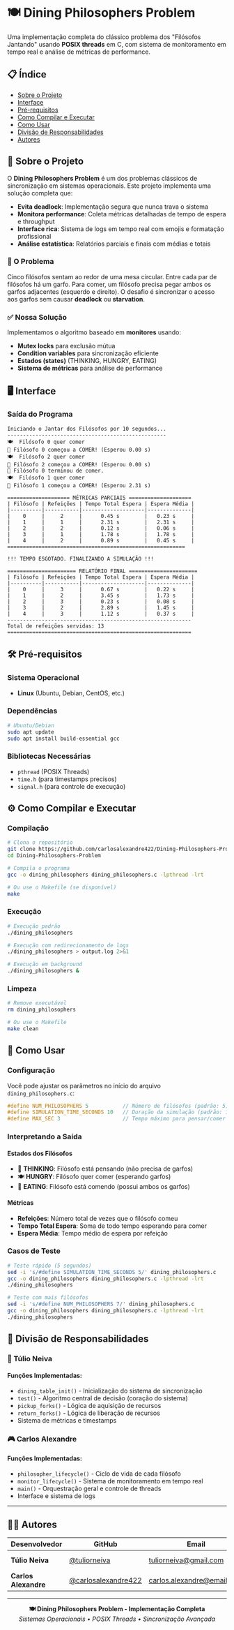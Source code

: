 # 🍽️ Dining Philosophers Problem

Uma implementação completa do clássico problema dos "Filósofos Jantando" usando **POSIX threads** em C, com sistema de monitoramento em tempo real e análise de métricas de performance.

## 📋 Índice
- [Sobre o Projeto](#sobre-o-projeto)
- [Interface](#interface)
- [Pré-requisitos](#pré-requisitos)
- [Como Compilar e Executar](#como-compilar-e-executar)
- [Como Usar](#como-usar)
- [Divisão de Responsabilidades](#divisão-de-responsabilidades)
- [Autores](#autores)

## 🎯 Sobre o Projeto

O **Dining Philosophers Problem** é um dos problemas clássicos de sincronização em sistemas operacionais. Este projeto implementa uma solução completa que:

- **Evita deadlock**: Implementação segura que nunca trava o sistema
- **Monitora performance**: Coleta métricas detalhadas de tempo de espera e throughput
- **Interface rica**: Sistema de logs em tempo real com emojis e formatação profissional
- **Análise estatística**: Relatórios parciais e finais com médias e totais

### 🧠 O Problema
Cinco filósofos sentam ao redor de uma mesa circular. Entre cada par de filósofos há um garfo. Para comer, um filósofo precisa pegar ambos os garfos adjacentes (esquerdo e direito). O desafio é sincronizar o acesso aos garfos sem causar **deadlock** ou **starvation**.

### ✅ Nossa Solução
Implementamos o algoritmo baseado em **monitores** usando:
- **Mutex locks** para exclusão mútua
- **Condition variables** para sincronização eficiente
- **Estados (states)** (THINKING, HUNGRY, EATING)
- **Sistema de métricas** para análise de performance

## 🖥️ Interface

### Saída do Programa
```
Iniciando o Jantar dos Filósofos por 10 segundos...
---------------------------------------------------
🍽️  Filósofo 0 quer comer
🍜 Filósofo 0 começou a COMER! (Esperou 0.00 s)
🍽️  Filósofo 2 quer comer
🍜 Filósofo 2 começou a COMER! (Esperou 0.00 s)
🤔 Filósofo 0 terminou de comer.
🍽️  Filósofo 1 quer comer
🍜 Filósofo 1 começou a COMER! (Esperou 2.31 s)

==================== MÉTRICAS PARCIAIS ====================
| Filósofo | Refeições | Tempo Total Espera | Espera Média |
|----------|-----------|--------------------|--------------| 
|    0     |     2     |      0.45 s        |   0.23 s     |
|    1     |     1     |      2.31 s        |   2.31 s     |
|    2     |     2     |      0.12 s        |   0.06 s     |
|    3     |     1     |      1.78 s        |   1.78 s     |
|    4     |     2     |      0.89 s        |   0.45 s     |
=========================================================

!!! TEMPO ESGOTADO. FINALIZANDO A SIMULAÇÃO !!!

====================== RELATÓRIO FINAL ======================
| Filósofo | Refeições | Tempo Total Espera | Espera Média |
|----------|-----------|--------------------|--------------| 
|    0     |     3     |      0.67 s        |   0.22 s     |
|    1     |     2     |      3.45 s        |   1.73 s     |
|    2     |     3     |      0.23 s        |   0.08 s     |
|    3     |     2     |      2.89 s        |   1.45 s     |
|    4     |     3     |      1.12 s        |   0.37 s     |
-----------------------------------------------------------
Total de refeições servidas: 13
===========================================================
```

## 🛠️ Pré-requisitos

### Sistema Operacional
- **Linux** (Ubuntu, Debian, CentOS, etc.)

### Dependências
```bash
# Ubuntu/Debian
sudo apt update
sudo apt install build-essential gcc
```

### Bibliotecas Necessárias
- `pthread` (POSIX Threads)
- `time.h` (para timestamps precisos)
- `signal.h` (para controle de execução)

## ⚙️ Como Compilar e Executar

### Compilação
```bash
# Clona o repositório
git clone https://github.com/carlosalexandre422/Dining-Philosophers-Problem.git
cd Dining-Philosophers-Problem

# Compila o programa
gcc -o dining_philosophers dining_philosophers.c -lpthread -lrt

# Ou use o Makefile (se disponível)
make
```

### Execução
```bash
# Execução padrão
./dining_philosophers

# Execução com redirecionamento de logs
./dining_philosophers > output.log 2>&1

# Execução em background
./dining_philosophers &
```

### Limpeza
```bash
# Remove executável
rm dining_philosophers

# Ou use o Makefile
make clean
```

## 📖 Como Usar

### Configuração
Você pode ajustar os parâmetros no início do arquivo `dining_philosophers.c`:

```c
#define NUM_PHILOSOPHERS 5           // Número de filósofos (padrão: 5)
#define SIMULATION_TIME_SECONDS 10   // Duração da simulação (padrão: 10s)
#define MAX_SEC 3                    // Tempo máximo para pensar/comer (padrão: 3s)
```

### Interpretando a Saída

#### Estados dos Filósofos
- 🤔 **THINKING**: Filósofo está pensando (não precisa de garfos)
- 🍽️ **HUNGRY**: Filósofo quer comer (esperando garfos)
- 🍜 **EATING**: Filósofo está comendo (possui ambos os garfos)

#### Métricas
- **Refeições**: Número total de vezes que o filósofo comeu
- **Tempo Total Espera**: Soma de todo tempo esperando para comer
- **Espera Média**: Tempo médio de espera por refeição

### Casos de Teste
```bash
# Teste rápido (5 segundos)
sed -i 's/#define SIMULATION_TIME_SECONDS 5/' dining_philosophers.c
gcc -o dining_philosophers dining_philosophers.c -lpthread -lrt
./dining_philosophers

# Teste com mais filósofos
sed -i 's/#define NUM_PHILOSOPHERS 7/' dining_philosophers.c
gcc -o dining_philosophers dining_philosophers.c -lpthread -lrt
./dining_philosophers
```

## 👥 Divisão de Responsabilidades

### 🧠 Túlio Neiva

#### Funções Implementadas:
- `dining_table_init()` - Inicialização do sistema de sincronização
- `test()` - Algoritmo central de decisão (coração do sistema)
- `pickup_forks()` - Lógica de aquisição de recursos
- `return_forks()` - Lógica de liberação de recursos  
- Sistema de métricas e timestamps

### 🎮 Carlos Alexandre  

#### Funções Implementadas:
- `philosopher_lifecycle()` - Ciclo de vida de cada filósofo
- `monitor_lifecycle()` - Sistema de monitoramento em tempo real
- `main()` - Orquestração geral e controle de threads
- Interface e sistema de logs

---

## 👨‍💻 Autores

| Desenvolvedor | GitHub | Email | Responsabilidade |
|---------------|--------|-------|------------------|
| **Túlio Neiva** | [@tuliorneiva](https://github.com/tuliorneiva) | tuliorneiva@gmail.com | Sincronização & Métricas |
| **Carlos Alexandre** | [@carlosalexandre422](https://github.com/carlosalexandre422) | carlos.alexandre@email.com | Threads & Interface |

---

<div align="center">
  <strong>🍽️ Dining Philosophers Problem - Implementação Completa</strong><br>
  <em>Sistemas Operacionais • POSIX Threads • Sincronização Avançada</em>
</div>

